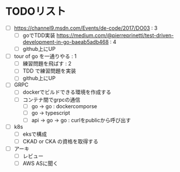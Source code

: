 # TODOリスト

- [ ] https://channel9.msdn.com/Events/de-code/2017/DO03 : 3
  - [ ] goでTDD実装 https://medium.com/@pierreprinetti/test-driven-development-in-go-baeab5adb468 : 4
  - [ ] github上にUP

- [ ] tour of go を一通りやる : 1
  - [ ] 練習問題を飛ばす : 2
  - [ ] TDD で練習問題を実装
  - [ ] github上にUP

- [ ] GRPC
  - [ ] dockerでビルドできる環境を作成する
  - [ ] コンテナ間でgrpcの通信
    - [ ] go → go : dockercomporse
    - [ ] go → typescript
    - [ ] api → go → go : curlをpublicから呼び出す

- [ ] k8s
  - [ ] eksで構成
  - [ ] CKAD or CKA の資格を取得する

- [ ] アーキ
  - [ ] レビュー
  - [ ] AWS ASに聞く
